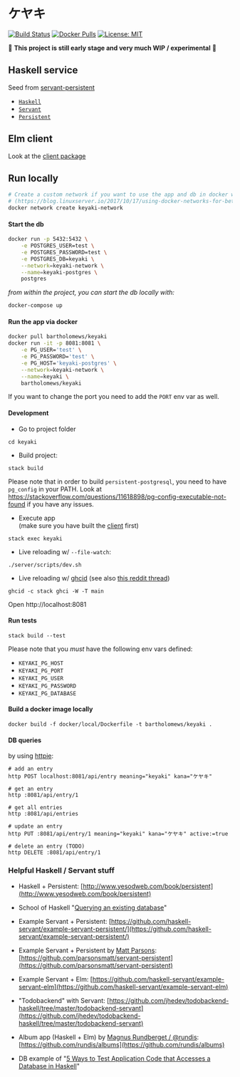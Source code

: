 # ケヤキ

[![Build Status](https://gitlab.com/bartholomews/keyaki/badges/master/pipeline.svg)](https://gitlab.com/bartholomews/keyaki/pipelines/latest)
[![Docker Pulls](https://img.shields.io/docker/pulls/bartholomews/keyaki)](https://hub.docker.com/r/bartholomews/keyaki)
[![License: MIT](https://img.shields.io/badge/License-MIT-brown.svg)](https://opensource.org/licenses/MIT)


🔧 **This project is still early stage and very much WIP / experimental** 🔧  

## Haskell service

Seed from [servant-persistent](https://github.com/parsonsmatt/servant-persistent)

+ [`Haskell`](https://www.haskell.org/)  
+ [`Servant`](http://haskell-servant.github.io/)  
+ [`Persistent`](https://hackage.haskell.org/package/persistent)

## Elm client

Look at the [client package](https://github.com/bartholomews/keyaki/tree/master/client)

## Run locally

```bash
# Create a custom network if you want to use the app and db in docker without docker-compose
# (https://blog.linuxserver.io/2017/10/17/using-docker-networks-for-better-inter-container-communication/)
docker network create keyaki-network
```

#### Start the db

```bash
docker run -p 5432:5432 \
    -e POSTGRES_USER=test \
    -e POSTGRES_PASSWORD=test \
    -e POSTGRES_DB=keyaki \
    --network=keyaki-network \
    --name=keyaki-postgres \
    postgres
```

*from within the project, you can start the db locally with:*

```bash
docker-compose up
``` 

#### Run the app via docker

```bash
docker pull bartholomews/keyaki
docker run -it -p 8081:8081 \
    -e PG_USER='test' \
    -e PG_PASSWORD='test' \
    -e PG_HOST='keyaki-postgres' \
    --network=keyaki-network \
    --name=keyaki \
    bartholomews/keyaki
```

If you want to change the port you need to add the `PORT` env var as well.

#### Development

- Go to project folder

``` shell
cd keyaki
```

- Build project:

``` shell
stack build
```

Please note that in order to build `persistent-postgresql`, you need to have `pg_config` in your PATH.
Look at https://stackoverflow.com/questions/11618898/pg-config-executable-not-found if you have any issues.

- Execute app  
(make sure you have built the [client](https://github.com/bartholomews/keyaki/tree/master/client) first)
``` shell
stack exec keyaki
```

- Live reloading w/ `--file-watch`:
```shell
./server/scripts/dev.sh
```

- Live reloading w/ [ghcid](https://github.com/ndmitchell/ghcid)
(see also [this reddit thread](https://www.reddit.com/r/haskell/comments/7e24nx/code_reloading/))

``` shell
ghcid -c stack ghci -W -T main
```

Open http://localhost:8081

#### Run tests

``` shell
stack build --test
```

Please note that you *must* have the following env vars defined:
- `KEYAKI_PG_HOST`
- `KEYAKI_PG_PORT`
- `KEYAKI_PG_USER`
- `KEYAKI_PG_PASSWORD`
- `KEYAKI_PG_DATABASE`

#### Build a docker image locally

`docker build -f docker/local/Dockerfile -t bartholomews/keyaki .`

#### DB queries

by using [httpie](https://github.com/jkbrzt/httpie):

``` shell
# add an entry
http POST localhost:8081/api/entry meaning="keyaki" kana="ケヤキ"

# get an entry
http :8081/api/entry/1

# get all entries
http :8081/api/entries

# update an entry
http PUT :8081/api/entry/1 meaning="keyaki" kana="ケヤキ" active:=true

# delete an entry (TODO)
http DELETE :8081/api/entry/1
```

### Helpful Haskell / Servant stuff

- Haskell + Persistent: [http://www.yesodweb.com/book/persistent](http://www.yesodweb.com/book/persistent)

- School of Haskell "[Querying an existing database](https://www.schoolofhaskell.com/school/advanced-haskell/persistent-in-detail/existing-database)"

- Example Servant + Persistent: [https://github.com/haskell-servant/example-servant-persistent/](https://github.com/haskell-servant/example-servant-persistent/)

- Example Servant + Persistent by [Matt Parsons](https://github.com/parsonsmatt/): [https://github.com/parsonsmatt/servant-persistent](https://github.com/parsonsmatt/servant-persistent)

- Example Servant + Elm: [https://github.com/haskell-servant/example-servant-elm](https://github.com/haskell-servant/example-servant-elm)

- "Todobackend" with Servant: [https://github.com/jhedev/todobackend-haskell/tree/master/todobackend-servant](https://github.com/jhedev/todobackend-haskell/tree/master/todobackend-servant)

- Album app (Haskell + Elm) by [Magnus Rundberget / @rundis](https://github.com/rundis): [https://github.com/rundis/albums](https://github.com/rundis/albums)

- DB example of "[5 Ways to Test Application Code that Accesses a Database in Haskell](https://github.com/cdepillabout/testing-code-that-accesses-db-in-haskell/)" 
